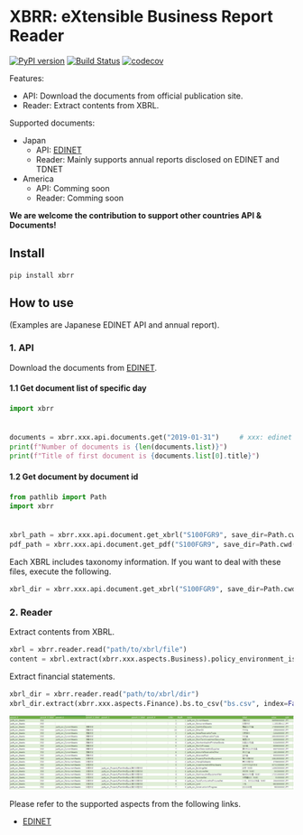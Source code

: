 # XBRR: eXtensible Business Report Reader

[![PyPI version](https://badge.fury.io/py/xbrr.svg)](https://badge.fury.io/py/xbrr)
[![Build Status](https://travis-ci.org/chakki-works/xbrr.svg?branch=master)](https://travis-ci.org/chakki-works/xbrr)
[![codecov](https://codecov.io/gh/chakki-works/xbrr/branch/master/graph/badge.svg)](https://codecov.io/gh/chakki-works/xbrr)

Features:

* API: Download the documents from official publication site.
* Reader: Extract contents from XBRL.

Supported documents:

* Japan
  * API: [EDINET](http://disclosure.edinet-fsa.go.jp/)
  * Reader: Mainly supports annual reports disclosed on EDINET and TDNET
* America
  * API: Comming soon
  * Reader: Comming soon

**We are welcome the contribution to support other countries API & Documents!**

## Install

```
pip install xbrr
```

## How to use

(Examples are Japanese EDINET API and annual report).

### 1. API

Download the documents from [EDINET](http://disclosure.edinet-fsa.go.jp/).

#### 1.1 Get document list of specific day

```py
import xbrr


documents = xbrr.xxx.api.documents.get("2019-01-31")     # xxx: edinet or tdnet
print(f"Number of documents is {len(documents.list)}")
print(f"Title of first document is {documents.list[0].title}")
```

#### 1.2 Get document by document id

```py
from pathlib import Path
import xbrr


xbrl_path = xbrr.xxx.api.document.get_xbrl("S100FGR9", save_dir=Path.cwd())  # xxx: edinet or tdnet
pdf_path = xbrr.xxx.api.document.get_pdf("S100FGR9", save_dir=Path.cwd())    # xxx: edinet or tdnet
```

Each XBRL includes taxonomy information. If you want to deal with these files, execute the following.

```py
xbrl_dir = xbrr.xxx.api.document.get_xbrl("S100FGR9", save_dir=Path.cwd(), expand_level="dir")
```


### 2. Reader

Extract contents from XBRL.

```py
xbrl = xbrr.reader.read("path/to/xbrl/file")
content = xbrl.extract(xbrr.xxx.aspects.Business).policy_environment_issue_etc.value # xxx: edinet or tdnet
```

Extract financial statements.

```py
xbrl_dir = xbrr.reader.read("path/to/xbrl/dir")
xbrl_dir.extract(xbrr.xxx.aspects.Finance).bs.to_csv("bs.csv", index=False) # xxx: edinet or tdnet
```

![bs.png](./docs/images/bs.png)

Please refer to the supported aspects from the following links.

* [EDINET](https://github.com/chakki-works/xbrr/blob/master/docs/edinet.md)
